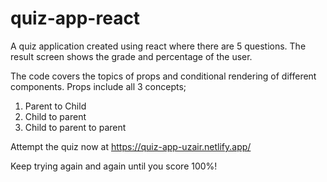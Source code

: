 # quiz-app-react

A quiz application created using react where there are 5 questions.
The result screen shows the grade and percentage of the user.

The code covers the topics of props and conditional rendering of different components.
Props include all 3 concepts;
1. Parent to Child
2. Child to parent
3. Child to parent to parent

Attempt the quiz now at https://quiz-app-uzair.netlify.app/


Keep trying again and again until you score 100%!
